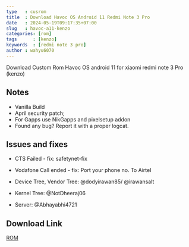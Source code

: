 ```yaml
---
type   : cusrom
title  : Download Havoc OS Android 11 Redmi Note 3 Pro
date   : 2024-05-19T09:17:35+07:00
slug   : havoc-a11-kenzo
categories: [rom]
tags      : [kenzo]
keywords  : [redmi note 3 pro]
author : wahyu6070
---
```


Download Custom Rom Havoc OS android 11 for xiaomi redmi note 3 Pro (kenzo)

## Notes
- Vanilla Build
- April security patch;
- For Gapps use NikGapps and pixelsetup addon 
- Found any bug? Report it with a proper logcat.

## Issues and fixes
- CTS Failed - fix: safetynet-fix
- Vodafone Call ended - fix: Port your phone no. To Airtel

- Device Tree, Vendor Tree: @dodyirawan85/ @irawansalt

- Kernel Tree: @NotDheeraj06

- Server: @Abhayabhi4721

## Download Link

[ROM](https://github.com/Dheeraj3031A/device_xiaomi_kenzo/releases/tag/Havoc-OS-v4.25-EOL-20240406-kenzo-Community-Vanilla)

